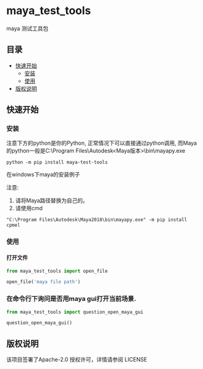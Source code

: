 # maya_test_tools

maya 测试工具包

## 目录

- [快速开始](#快速开始)
    * [安装](#安装)
    * [使用](#使用)
- [版权说明](#版权说明)

## 快速开始

### 安装

注意下方的python是你的Python, 正常情况下可以直接通过python调用, 而Maya的python一般是C:\Program
Files\Autodesk\<Maya版本>\bin\mayapy.exe

```commandline
python -m pip install maya-test-tools
```

在windows下maya的安装例子

注意:

1. 请将Maya路径替换为自己的。
2. 请使用cmd

```commandline
"C:\Program Files\Autodesk\Maya2018\bin\mayapy.exe" -m pip install cpmel
```

### 使用

#### 打开文件

```python
from maya_test_tools import open_file

open_file('maya file path')
```

### 在命令行下询问是否用maya gui打开当前场景.

```python
from maya_test_tools import question_open_maya_gui

question_open_maya_gui()
```

## 版权说明

该项目签署了Apache-2.0 授权许可，详情请参阅 LICENSE




